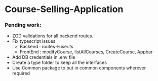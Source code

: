 # Course-Selling-Application

### Pending work:

- ZOD validations for all backend routes.
- Fix typescript issues 
    - Backend : routes->user.ts
    - FrontEnd : modifyCourse, listAllCourses, CreateCourse, Appbar
- Add DB credentials in .env file
- Create a type folder to keep all the interfaces
- Use Common package to put in common components wherever required
